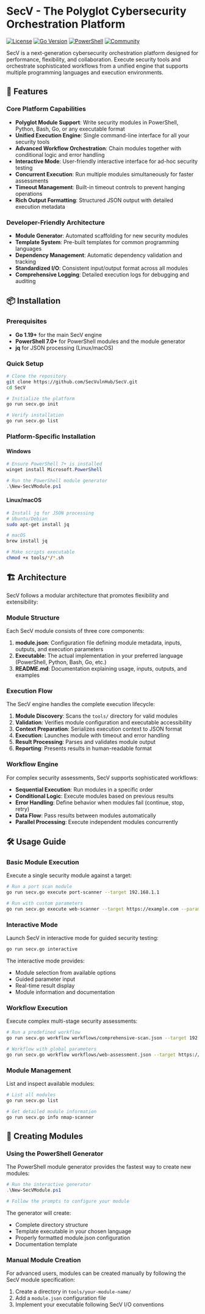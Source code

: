# SecV - The Polyglot Cybersecurity Orchestration Platform

[![License](https://img.shields.io/badge/license-MIT-blue.svg)](LICENSE)
[![Go Version](https://img.shields.io/badge/go-%3E%3D1.19-blue.svg)](https://golang.org/)
[![PowerShell](https://img.shields.io/badge/powershell-%3E%3D7.0-blue.svg)](https://github.com/PowerShell/PowerShell)
[![Community](https://img.shields.io/badge/community-SecVulnHub-green.svg)](https://github.com/SecVulnHub)

SecV is a next-generation cybersecurity orchestration platform designed for performance, flexibility, and collaboration. Execute security tools and orchestrate sophisticated workflows from a unified engine that supports multiple programming languages and execution environments.

## 🚀 Features

### Core Platform Capabilities
- **Polyglot Module Support**: Write security modules in PowerShell, Python, Bash, Go, or any executable format
- **Unified Execution Engine**: Single command-line interface for all your security tools
- **Advanced Workflow Orchestration**: Chain modules together with conditional logic and error handling
- **Interactive Mode**: User-friendly interactive interface for ad-hoc security testing
- **Concurrent Execution**: Run multiple modules simultaneously for faster assessments
- **Timeout Management**: Built-in timeout controls to prevent hanging operations
- **Rich Output Formatting**: Structured JSON output with detailed execution metadata

### Developer-Friendly Architecture
- **Module Generator**: Automated scaffolding for new security modules
- **Template System**: Pre-built templates for common programming languages
- **Dependency Management**: Automatic dependency validation and tracking
- **Standardized I/O**: Consistent input/output format across all modules
- **Comprehensive Logging**: Detailed execution logs for debugging and auditing

## 📦 Installation

### Prerequisites
- **Go 1.19+** for the main SecV engine
- **PowerShell 7.0+** for PowerShell modules and the module generator
- **jq** for JSON processing (Linux/macOS)

### Quick Setup
```bash
# Clone the repository
git clone https://github.com/SecVulnHub/SecV.git
cd SecV

# Initialize the platform
go run secv.go init

# Verify installation
go run secv.go list
```

### Platform-Specific Installation

#### Windows
```powershell
# Ensure PowerShell 7+ is installed
winget install Microsoft.PowerShell

# Run the PowerShell module generator
.\New-SecVModule.ps1
```

#### Linux/macOS
```bash
# Install jq for JSON processing
# Ubuntu/Debian
sudo apt-get install jq

# macOS
brew install jq

# Make scripts executable
chmod +x tools/*/*.sh
```

## 🏗️ Architecture

SecV follows a modular architecture that promotes flexibility and extensibility:

### Module Structure
Each SecV module consists of three core components:

1. **module.json**: Configuration file defining module metadata, inputs, outputs, and execution parameters
2. **Executable**: The actual implementation in your preferred language (PowerShell, Python, Bash, Go, etc.)
3. **README.md**: Documentation explaining usage, inputs, outputs, and examples

### Execution Flow
The SecV engine handles the complete execution lifecycle:

1. **Module Discovery**: Scans the `tools/` directory for valid modules
2. **Validation**: Verifies module configuration and executable accessibility  
3. **Context Preparation**: Serializes execution context to JSON format
4. **Execution**: Launches module with timeout and error handling
5. **Result Processing**: Parses and validates module output
6. **Reporting**: Presents results in human-readable format

### Workflow Engine
For complex security assessments, SecV supports sophisticated workflows:

- **Sequential Execution**: Run modules in a specific order
- **Conditional Logic**: Execute modules based on previous results
- **Error Handling**: Define behavior when modules fail (continue, stop, retry)
- **Data Flow**: Pass results between modules automatically
- **Parallel Processing**: Execute independent modules concurrently

## 🛠️ Usage Guide

### Basic Module Execution
Execute a single security module against a target:

```bash
# Run a port scan module
go run secv.go execute port-scanner --target 192.168.1.1

# Run with custom parameters
go run secv.go execute web-scanner --target https://example.com --params '{"depth": 3, "timeout": 30}'
```

### Interactive Mode
Launch SecV in interactive mode for guided security testing:

```bash
go run secv.go interactive
```

The interactive mode provides:
- Module selection from available options
- Guided parameter input
- Real-time result display
- Module information and documentation

### Workflow Execution
Execute complex multi-stage security assessments:

```bash
# Run a predefined workflow
go run secv.go workflow workflows/comprehensive-scan.json --target 192.168.1.0/24

# Workflow with global parameters
go run secv.go workflow workflows/web-assessment.json --target https://example.com --params '{"aggressive": true}'
```

### Module Management
List and inspect available modules:

```bash
# List all modules
go run secv.go list

# Get detailed module information
go run secv.go info nmap-scanner
```

## 📝 Creating Modules

### Using the PowerShell Generator
The PowerShell module generator provides the fastest way to create new modules:

```powershell
# Run the interactive generator
.\New-SecVModule.ps1

# Follow the prompts to configure your module
```

The generator will create:
- Complete directory structure
- Template executable in your chosen language
- Properly formatted module.json configuration
- Documentation template

### Manual Module Creation
For advanced users, modules can be created manually by following the SecV module specification:

1. Create a directory in `tools/your-module-name/`
2. Add a `module.json` configuration file
3. Implement your executable following SecV I/O conventions
